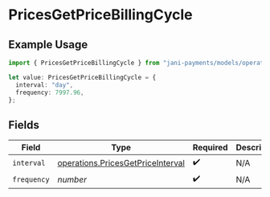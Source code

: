# PricesGetPriceBillingCycle

## Example Usage

```typescript
import { PricesGetPriceBillingCycle } from "jani-payments/models/operations";

let value: PricesGetPriceBillingCycle = {
  interval: "day",
  frequency: 7997.96,
};
```

## Fields

| Field                                                                                  | Type                                                                                   | Required                                                                               | Description                                                                            |
| -------------------------------------------------------------------------------------- | -------------------------------------------------------------------------------------- | -------------------------------------------------------------------------------------- | -------------------------------------------------------------------------------------- |
| `interval`                                                                             | [operations.PricesGetPriceInterval](../../models/operations/pricesgetpriceinterval.md) | :heavy_check_mark:                                                                     | N/A                                                                                    |
| `frequency`                                                                            | *number*                                                                               | :heavy_check_mark:                                                                     | N/A                                                                                    |